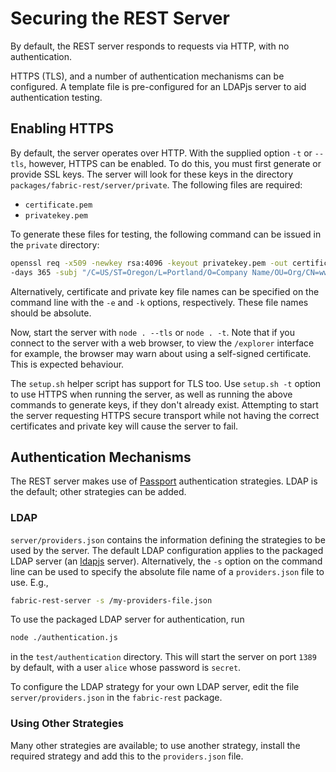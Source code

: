 # Securing the REST Server
By default, the REST server responds to requests via HTTP, with no
authentication.

HTTPS (TLS), and a number of authentication mechanisms can be
configured. A template file is pre-configured for an LDAPjs server to
aid authentication testing.

## Enabling HTTPS
By default, the server operates over HTTP. With the supplied option
`-t` or `--tls`, however, HTTPS can be enabled. To do this, you must
first generate or provide SSL keys. The server will look for these keys in the
directory `packages/fabric-rest/server/private`. The following files
are required:

- `certificate.pem`
- `privatekey.pem`

To generate these files for testing, the following command can be
issued in the `private` directory:

```bash
openssl req -x509 -newkey rsa:4096 -keyout privatekey.pem -out certificate.pem \
-days 365 -subj "/C=US/ST=Oregon/L=Portland/O=Company Name/OU=Org/CN=www.example.com" -nodes
```

Alternatively, certificate and private key file names can be specified
on the command line with the `-e` and `-k` options,
respectively. These file names should be absolute.

Now, start the server with `node . --tls` or `node . -t`. Note that if
you connect to the server with a web browser, to view the `/explorer`
interface for example, the browser may warn about using a self-signed
certificate. This is expected behaviour.

The `setup.sh` helper script has support for TLS too. Use `setup.sh
-t` option to use HTTPS when running the server, as well as running
the above commands to generate keys, if they don't already
exist. Attempting to start the server requesting HTTPS secure
transport while not having the correct certificates and private key
will cause the server to fail.


## Authentication Mechanisms
The REST server makes use of [Passport][] authentication strategies. LDAP
is the default; other strategies can be added.


### LDAP
`server/providers.json` contains the information defining the
strategies to be used by the server. The default LDAP configuration
applies to the packaged LDAP server (an [ldapjs][]
server). Alternatively, the `-s` option on the command line can be
used to specify the absolute file name of a `providers.json` file to
use. E.g.,

```bash
fabric-rest-server -s /my-providers-file.json
```

To use the packaged LDAP server for authentication, run

```bash
node ./authentication.js
```

in the `test/authentication` directory. This will start the server on
port `1389` by default, with a user `alice` whose password is
`secret`.

To configure the LDAP strategy for your own LDAP server, edit the file
`server/providers.json` in the `fabric-rest` package.


### Using Other Strategies
Many other strategies are available; to use another strategy, install
the required strategy and add this to the `providers.json` file.




[Passport]: http://passportjs.org/
[ldapjs]: http://ldapjs.org/
